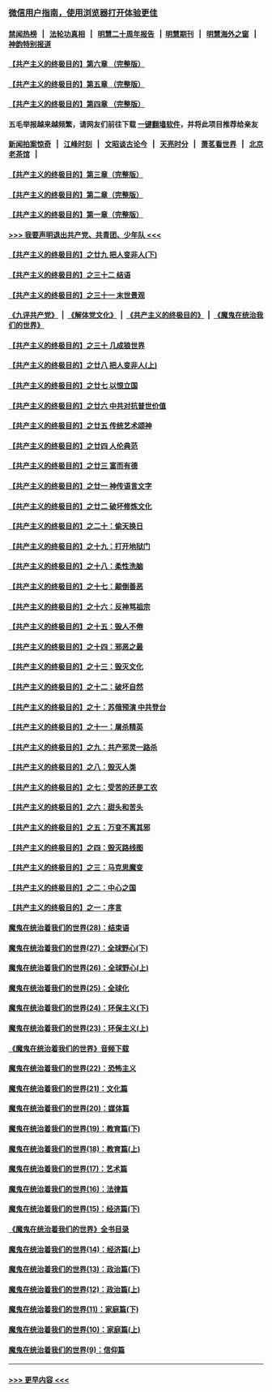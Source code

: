 ### [微信用户指南，使用浏览器打开体验更佳](https://github.com/gfw-breaker/banned-news1/blob/master/indexes/wechat-guide.md?t=0)
#### [禁闻热榜](热点新闻.md?t=0)  &nbsp;&nbsp;|&nbsp;&nbsp; [法轮功真相](https://github.com/gfw-breaker/truth/blob/master/README.md?t=0) &nbsp;&nbsp;|&nbsp;&nbsp; [明慧二十周年报告](https://github.com/gfw-breaker/mh-reports/blob/master/README.md?t=0) &nbsp;&nbsp;|&nbsp;&nbsp;[明慧期刊](https://github.com/gfw-breaker/mh-qikan) &nbsp;&nbsp;|&nbsp;&nbsp; [明慧海外之窗](https://github.com/gfw-breaker/mh-news/blob/master/README.md?t=0) &nbsp;&nbsp;|&nbsp;&nbsp; [神韵特别报道](https://github.com/gfw-breaker/mh-news/blob/master/shenyun.md?t=0)
#### [【共产主义的终极目的】第六章 （完整版）](../pages/nsc422/n11428913.md?t=02091244) 
#### [【共产主义的终极目的】第五章 （完整版）](../pages/nsc422/n11428912.md?t=02091244) 
#### [【共产主义的终极目的】第四章 （完整版）](../pages/nsc422/n11428907.md?t=02091244) 
#### 五毛举报越来越频繁，请网友们前往下载 [一键翻墙软件](https://github.com/gfw-breaker/ssr-accounts)，并将此项目推荐给亲友
#### [新闻拍案惊奇](https://github.com/gfw-breaker/banned-news1/blob/master/pages/link4.md) &nbsp;&nbsp;|&nbsp;&nbsp; [江峰时刻](https://github.com/gfw-breaker/banned-news1/blob/master/pages/link4.md) &nbsp;&nbsp;|&nbsp;&nbsp; [文昭谈古论今](https://github.com/gfw-breaker/banned-news1/blob/master/pages/link4.md) &nbsp;&nbsp;|&nbsp;&nbsp; [天亮时分](https://github.com/gfw-breaker/banned-news1/blob/master/pages/link4.md) &nbsp;&nbsp;|&nbsp;&nbsp; [萧茗看世界](https://github.com/gfw-breaker/banned-news1/blob/master/pages/link4.md) &nbsp;&nbsp;|&nbsp;&nbsp; [北京老茶馆](https://github.com/gfw-breaker/banned-news1/blob/master/pages/link4.md) &nbsp;&nbsp;|&nbsp;&nbsp; 
#### [【共产主义的终极目的】第三章（完整版）](../pages/nsc422/n11428848.md?t=02091244) 
#### [【共产主义的终极目的】第二章（完整版）](../pages/nsc422/n11428831.md?t=02091244) 
#### [【共产主义的终极目的】第一章（完整版）](../pages/nsc422/n11417651.md?t=02091244) 
#### [>>> 我要声明退出共产党、共青团、少年队 <<<](https://github.com/begood0513/goodnews/blob/master/quit/letter.md) 
#### [【共产主义的终极目的】之廿九 把人变非人(下)](../pages/nsc422/n11344140.md?t=02091244) 
#### [【共产主义的终极目的】之三十二 结语](../pages/nsc422/n11360535.md?t=02091244) 
#### [【共产主义的终极目的】之三十一 末世景观](../pages/nsc422/n11351129.md?t=02091244) 
#### [《九评共产党》](https://github.com/begood0513/9ping.md/blob/master/README.md) &nbsp;|&nbsp; [《解体党文化》](../../../../jtdwh.md/blob/master/README.md)  &nbsp;|&nbsp; [《共产主义的终极目的》](../../../../gczydzjmd.md/blob/master/README.md) &nbsp;|&nbsp; [《魔鬼在统治我们的世界》](../../../../mgztzwmdsj.md/blob/master/README.md) 
#### [【共产主义的终极目的】之三十 几成狼世界](../pages/nsc422/n11348280.md?t=02091244) 
#### [【共产主义的终极目的】之廿八 把人变非人(上)](../pages/nsc422/n11340492.md?t=02091244) 
#### [【共产主义的终极目的】之廿七 以恨立国](../pages/nsc422/n11336944.md?t=02091244) 
#### [【共产主义的终极目的】之廿六 中共对抗普世价值](../pages/nsc422/n11324785.md?t=02091244) 
#### [【共产主义的终极目的】之廿五 传统艺术颂神](../pages/nsc422/n11296396.md?t=02091244) 
#### [【共产主义的终极目的】之廿四 人伦典范](../pages/nsc422/n11296397.md?t=02091244) 
#### [【共产主义的终极目的】之廿三 富而有德](../pages/nsc422/n11283598.md?t=02091244) 
#### [【共产主义的终极目的】之廿一 神传语言文字](../pages/nsc422/n11263265.md?t=02091244) 
#### [【共产主义的终极目的】之廿二 破坏修炼文化](../pages/nsc422/n11245728.md?t=02091244) 
#### [【共产主义的终极目的】之二十：偷天换日](../pages/nsc422/n11238846.md?t=02091244) 
#### [【共产主义的终极目的】之十九：打开地狱门](../pages/nsc422/n11206376.md?t=02091244) 
#### [【共产主义的终极目的】之十八：柔性洗脑](../pages/nsc422/n11199994.md?t=02091244) 
#### [【共产主义的终极目的】之十七：颠倒善恶](../pages/nsc422/n11179782.md?t=02091244) 
#### [【共产主义的终极目的】之十六：反神骂祖宗](../pages/nsc422/n11166798.md?t=02091244) 
#### [【共产主义的终极目的】之十五：毁人不倦](../pages/nsc422/n11166792.md?t=02091244) 
#### [【共产主义的终极目的】之十四：邪恶之最](../pages/nsc422/n11150249.md?t=02091244) 
#### [【共产主义的终极目的】之十三：毁灭文化](../pages/nsc422/n11135227.md?t=02091244) 
#### [【共产主义的终极目的】之十二：破坏自然](../pages/nsc422/n11135214.md?t=02091244) 
#### [【共产主义的终极目的】之十：苏俄预演 中共登台](../pages/nsc422/n11118424.md?t=02091244) 
#### [【共产主义的终极目的】之十一：屠杀精英](../pages/nsc422/n11118442.md?t=02091244) 
#### [【共产主义的终极目的】之九：共产邪灵一路杀](../pages/nsc422/n11114139.md?t=02091244) 
#### [【共产主义的终极目的】之八：毁灭人类](../pages/nsc422/n11108503.md?t=02091244) 
#### [【共产主义的终极目的】之七：受苦的还是工农](../pages/nsc422/n11101809.md?t=02091244) 
#### [【共产主义的终极目的】之六：甜头和苦头](../pages/nsc422/n11096971.md?t=02091244) 
#### [【共产主义的终极目的】之五：万变不离其邪](../pages/nsc422/n11091285.md?t=02091244) 
#### [【共产主义的终极目的】之四：毁灭路线图](../pages/nsc422/n11086284.md?t=02091244) 
#### [【共产主义的终极目的】之三：马克思魔变](../pages/nsc422/n11061941.md?t=02091244) 
#### [【共产主义的终极目的】之二：中心之国](../pages/nsc422/n11047728.md?t=02091244) 
#### [【共产主义的终极目的】之一：序言](../pages/nsc422/n11086077.md?t=02091244) 
#### [魔鬼在统治着我们的世界(28)：结束语](../pages/nsc422/n10936246.md?t=02091244) 
#### [魔鬼在统治着我们的世界(27)：全球野心(下)](../pages/nsc422/n10928319.md?t=02091244) 
#### [魔鬼在统治着我们的世界(26)：全球野心(上)](../pages/nsc422/n10900318.md?t=02091244) 
#### [魔鬼在统治着我们的世界(25)：全球化](../pages/nsc422/n10788205.md?t=02091244) 
#### [魔鬼在统治着我们的世界(24)：环保主义(下)](../pages/nsc422/n10695307.md?t=02091244) 
#### [魔鬼在统治着我们的世界(23)：环保主义(上)](../pages/nsc422/n10688613.md?t=02091244) 
#### [《魔鬼在统治着我们的世界》音频下载](../pages/nsc422/n10635553.md?t=02091244) 
#### [魔鬼在统治着我们的世界(22)：恐怖主义](../pages/nsc422/n10614727.md?t=02091244) 
#### [魔鬼在统治着我们的世界(21)：文化篇](../pages/nsc422/n10597706.md?t=02091244) 
#### [魔鬼在统治着我们的世界(20)：媒体篇](../pages/nsc422/n10586579.md?t=02091244) 
#### [魔鬼在统治着我们的世界(19)：教育篇(下)](../pages/nsc422/n10564808.md?t=02091244) 
#### [魔鬼在统治着我们的世界(18)：教育篇(上)](../pages/nsc422/n10526970.md?t=02091244) 
#### [魔鬼在统治着我们的世界(17)：艺术篇](../pages/nsc422/n10499093.md?t=02091244) 
#### [魔鬼在统治着我们的世界(16)：法律篇](../pages/nsc422/n10485969.md?t=02091244) 
#### [魔鬼在统治着我们的世界(15)：经济篇(下)](../pages/nsc422/n10469975.md?t=02091244) 
#### [《魔鬼在统治着我们的世界》全书目录](../pages/nsc422/n10464261.md?t=02091244) 
#### [魔鬼在统治着我们的世界(14)：经济篇(上)](../pages/nsc422/n10457370.md?t=02091244) 
#### [魔鬼在统治着我们的世界(13)：政治篇(下)](../pages/nsc422/n10448270.md?t=02091244) 
#### [魔鬼在统治着我们的世界(12)：政治篇(上)](../pages/nsc422/n10444576.md?t=02091244) 
#### [魔鬼在统治着我们的世界(11)：家庭篇(下)](../pages/nsc422/n10440961.md?t=02091244) 
#### [魔鬼在统治着我们的世界(10)：家庭篇(上)](../pages/nsc422/n10435448.md?t=02091244) 
#### [魔鬼在统治着我们的世界(9)：信仰篇](../pages/nsc422/n10432159.md?t=02091244) 

----
#### [ >>> 更早内容 <<< ](../indexes/nsc422-earlier.md)
